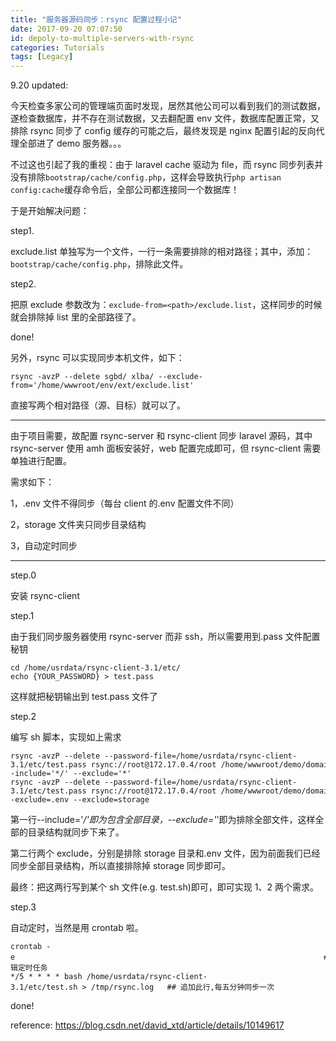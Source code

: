 ```yaml
---
title: "服务器源码同步：rsync 配置过程小记"
date: 2017-09-20 07:07:50
id: depoly-to-multiple-servers-with-rsync
categories: Tutorials
tags: [Legacy]
---
```


9.20 updated:

今天检查多家公司的管理端页面时发现，居然其他公司可以看到我们的测试数据，遂检查数据库，并不存在测试数据，又去翻配置 env 文件，数据库配置正常，又排除 rsync 同步了 config 缓存的可能之后，最终发现是 nginx 配置引起的反向代理全部进了 demo 服务器。。。

不过这也引起了我的重视：由于 laravel cache 驱动为 file，而 rsync 同步列表并没有排除`bootstrap/cache/config.php`，这样会导致执行`php artisan config:cache`缓存命令后，全部公司都连接同一个数据库！

于是开始解决问题：

step1.

exclude.list 单独写为一个文件，一行一条需要排除的相对路径；其中，添加：`bootstrap/cache/config.php`，排除此文件。

step2.

把原 exclude 参数改为：`exclude-from=<path>/exclude.list`，这样同步的时候就会排除掉 list 里的全部路径了。

done!

另外，rsync 可以实现同步本机文件，如下：

```
rsync -avzP --delete sgbd/ xlba/ --exclude-from='/home/wwwroot/env/ext/exclude.list'
```

直接写两个相对路径（源、目标）就可以了。

----

由于项目需要，故配置 rsync-server 和 rsync-client 同步 laravel 源码，其中 rsync-server 使用 amh 面板安装好，web 配置完成即可，但 rsync-client 需要单独进行配置。

需求如下：

1，.env 文件不得同步（每台 client 的.env 配置文件不同）

2，storage 文件夹只同步目录结构

3，自动定时同步

* * *

step.0

安装 rsync-client

step.1

由于我们同步服务器使用 rsync-server 而非 ssh，所以需要用到.pass 文件配置秘钥

```
cd /home/usrdata/rsync-client-3.1/etc/
echo {YOUR_PASSWORD} > test.pass
```

这样就把秘钥输出到 test.pass 文件了

step.2

编写 sh 脚本，实现如上需求

```
rsync -avzP --delete --password-file=/home/usrdata/rsync-client-3.1/etc/test.pass rsync://root@172.17.0.4/root /home/wwwroot/demo/domain/demo/web/ --include='*/' --exclude='*'
rsync -avzP --delete --password-file=/home/usrdata/rsync-client-3.1/etc/test.pass rsync://root@172.17.0.4/root /home/wwwroot/demo/domain/demo/web/ --exclude=.env --exclude=storage
```

第一行--include='*/'即为包含全部目录，--exclude='*'即为排除全部文件，这样全部的目录结构就同步下来了。

第二行两个 exclude，分别是排除 storage 目录和.env 文件，因为前面我们已经同步全部目录结构，所以直接排除掉 storage 同步即可。

最终：把这两行写到某个 sh 文件(e.g. test.sh)即可，即可实现 1、2 两个需求。

step.3

自动定时，当然是用 crontab 啦。

```
crontab -e                                                                     ## 编辑定时任务
*/5 * * * * bash /home/usrdata/rsync-client-3.1/etc/test.sh > /tmp/rsync.log   ## 追加此行,每五分钟同步一次
```

done!

reference: <https://blog.csdn.net/david_xtd/article/details/10149617>

